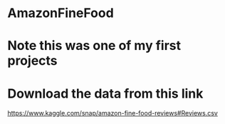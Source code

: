 # AmazonFineFood
# Note this was one of my first projects
# Download the data from this link 
https://www.kaggle.com/snap/amazon-fine-food-reviews#Reviews.csv
